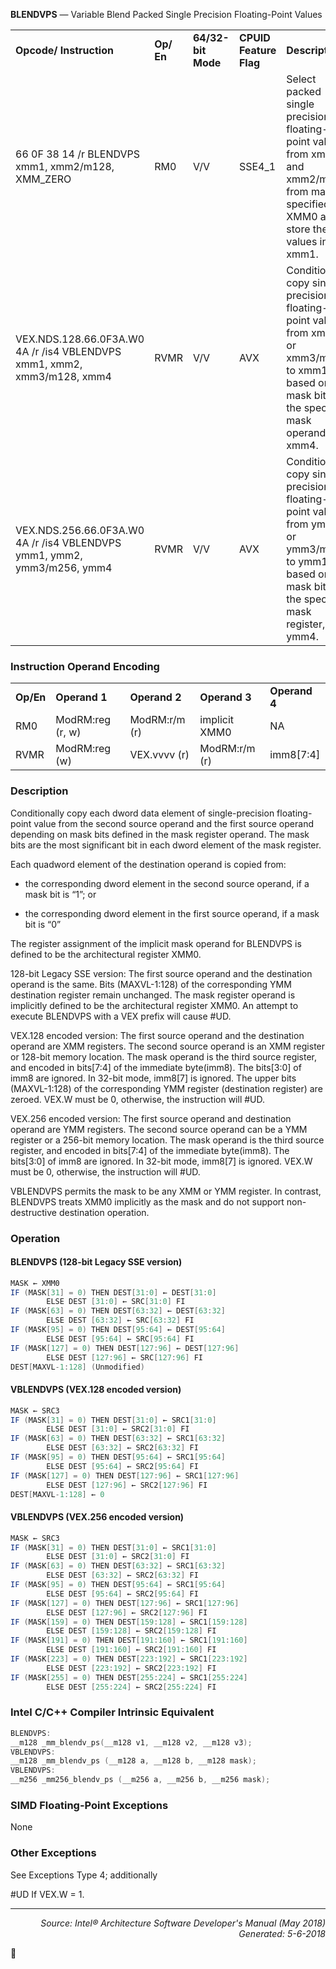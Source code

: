 <b>BLENDVPS</b> —  Variable Blend Packed Single Precision Floating-Point Values
<table>
	<tr>
		<td><b>Opcode/ Instruction</b></td>
		<td><b>Op/ En</b></td>
		<td><b>64/32-bit Mode</b></td>
		<td><b>CPUID Feature Flag</b></td>
		<td><b>Description</b></td>
	</tr>
	<tr>
		<td>66 0F 38 14 /r BLENDVPS xmm1, xmm2/m128, XMM_ZERO</td>
		<td>RM0</td>
		<td>V/V</td>
		<td>SSE4_1</td>
		<td>Select packed single precision floating-point values from xmm1 and xmm2/m128 from mask specified in XMM0 and store the values into xmm1.</td>
	</tr>
	<tr>
		<td>VEX.NDS.128.66.0F3A.W0 4A /r /is4 VBLENDVPS xmm1, xmm2, xmm3/m128, xmm4</td>
		<td>RVMR</td>
		<td>V/V</td>
		<td>AVX</td>
		<td>Conditionally copy single-precision floating- point values from xmm2 or xmm3/m128 to xmm1, based on mask bits in the specified mask operand, xmm4.</td>
	</tr>
	<tr>
		<td>VEX.NDS.256.66.0F3A.W0 4A /r /is4 VBLENDVPS ymm1, ymm2, ymm3/m256, ymm4</td>
		<td>RVMR</td>
		<td>V/V</td>
		<td>AVX</td>
		<td>Conditionally copy single-precision floating- point values from ymm2 or ymm3/m256 to ymm1, based on mask bits in the specified mask register, ymm4.</td>
	</tr>
</table>


### Instruction Operand Encoding
<table>
	<tr>
		<td><b>Op/En</b></td>
		<td><b>Operand 1</b></td>
		<td><b>Operand 2</b></td>
		<td><b>Operand 3</b></td>
		<td><b>Operand 4</b></td>
	</tr>
	<tr>
		<td>RM0</td>
		<td>ModRM:reg (r, w)</td>
		<td>ModRM:r/m (r)</td>
		<td>implicit XMM0</td>
		<td>NA</td>
	</tr>
	<tr>
		<td>RVMR</td>
		<td>ModRM:reg (w)</td>
		<td>VEX.vvvv (r)</td>
		<td>ModRM:r/m (r)</td>
		<td>imm8[7:4]</td>
	</tr>
</table>


### Description
Conditionally copy each dword data element of single-precision floating-point value from the second source
operand and the first source operand depending on mask bits defined in the mask register operand. The mask bits
are the most significant bit in each dword element of the mask register.

Each quadword element of the destination operand is copied from:

 * the corresponding dword element in the second source operand, if a mask bit is “1”; or

 * the corresponding dword element in the first source operand, if a mask bit is “0”

The register assignment of the implicit mask operand for BLENDVPS is defined to be the architectural register
XMM0.

128-bit Legacy SSE version: The first source operand and the destination operand is the same. Bits (MAXVL-1:128)
of the corresponding YMM destination register remain unchanged. The mask register operand is implicitly defined
to be the architectural register XMM0. An attempt to execute BLENDVPS with a VEX prefix will cause \#UD.

VEX.128 encoded version: The first source operand and the destination operand are XMM registers. The second
source operand is an XMM register or 128-bit memory location. The mask operand is the third source register, and
encoded in bits[7:4] of the immediate byte(imm8). The bits[3:0] of imm8 are ignored. In 32-bit mode, imm8[7] is
ignored. The upper bits (MAXVL-1:128) of the corresponding YMM register (destination register) are zeroed.
VEX.W must be 0, otherwise, the instruction will \#UD.

VEX.256 encoded version: The first source operand and destination operand are YMM registers. The second source
operand can be a YMM register or a 256-bit memory location. The mask operand is the third source register, and
encoded in bits[7:4] of the immediate byte(imm8). The bits[3:0] of imm8 are ignored. In 32-bit mode, imm8[7] is
ignored. VEX.W must be 0, otherwise, the instruction will \#UD.

VBLENDVPS permits the mask to be any XMM or YMM register. In contrast, BLENDVPS treats XMM0 implicitly as the
mask and do not support non-destructive destination operation.

### Operation


#### BLENDVPS (128-bit Legacy SSE version)
```java
MASK ← XMM0
IF (MASK[31] = 0) THEN DEST[31:0] ← DEST[31:0]
        ELSE DEST [31:0] ← SRC[31:0] FI
IF (MASK[63] = 0) THEN DEST[63:32] ← DEST[63:32]
        ELSE DEST [63:32] ← SRC[63:32] FI
IF (MASK[95] = 0) THEN DEST[95:64] ← DEST[95:64]
        ELSE DEST [95:64] ← SRC[95:64] FI
IF (MASK[127] = 0) THEN DEST[127:96] ← DEST[127:96]
        ELSE DEST [127:96] ← SRC[127:96] FI
DEST[MAXVL-1:128] (Unmodified)
```
#### VBLENDVPS (VEX.128 encoded version)
```java
MASK ← SRC3
IF (MASK[31] = 0) THEN DEST[31:0] ← SRC1[31:0]
        ELSE DEST [31:0] ← SRC2[31:0] FI
IF (MASK[63] = 0) THEN DEST[63:32] ← SRC1[63:32]
        ELSE DEST [63:32] ← SRC2[63:32] FI
IF (MASK[95] = 0) THEN DEST[95:64] ← SRC1[95:64]
        ELSE DEST [95:64] ← SRC2[95:64] FI
IF (MASK[127] = 0) THEN DEST[127:96] ← SRC1[127:96]
        ELSE DEST [127:96] ← SRC2[127:96] FI
DEST[MAXVL-1:128] ← 0
```
#### VBLENDVPS (VEX.256 encoded version)
```java
MASK ← SRC3
IF (MASK[31] = 0) THEN DEST[31:0] ← SRC1[31:0]
        ELSE DEST [31:0] ← SRC2[31:0] FI
IF (MASK[63] = 0) THEN DEST[63:32] ← SRC1[63:32]
        ELSE DEST [63:32] ← SRC2[63:32] FI
IF (MASK[95] = 0) THEN DEST[95:64] ← SRC1[95:64]
        ELSE DEST [95:64] ← SRC2[95:64] FI
IF (MASK[127] = 0) THEN DEST[127:96] ← SRC1[127:96]
        ELSE DEST [127:96] ← SRC2[127:96] FI
IF (MASK[159] = 0) THEN DEST[159:128] ← SRC1[159:128]
        ELSE DEST [159:128] ← SRC2[159:128] FI
IF (MASK[191] = 0) THEN DEST[191:160] ← SRC1[191:160]
        ELSE DEST [191:160] ← SRC2[191:160] FI
IF (MASK[223] = 0) THEN DEST[223:192] ← SRC1[223:192]
        ELSE DEST [223:192] ← SRC2[223:192] FI
IF (MASK[255] = 0) THEN DEST[255:224] ← SRC1[255:224]
        ELSE DEST [255:224] ← SRC2[255:224] FI
```
### Intel C/C++ Compiler Intrinsic Equivalent
```c
BLENDVPS:
__m128 _mm_blendv_ps(__m128 v1, __m128 v2, __m128 v3);
VBLENDVPS:
__m128 _mm_blendv_ps (__m128 a, __m128 b, __m128 mask);
VBLENDVPS:
__m256 _mm256_blendv_ps (__m256 a, __m256 b, __m256 mask);
```
### SIMD Floating-Point Exceptions
None

### Other Exceptions
See Exceptions Type 4; additionally
<p>#UD
If VEX.W = 1.

 --- 
<p align="right"><i>Source: Intel® Architecture Software Developer's Manual (May 2018)<br>Generated: 5-6-2018</i></p>
